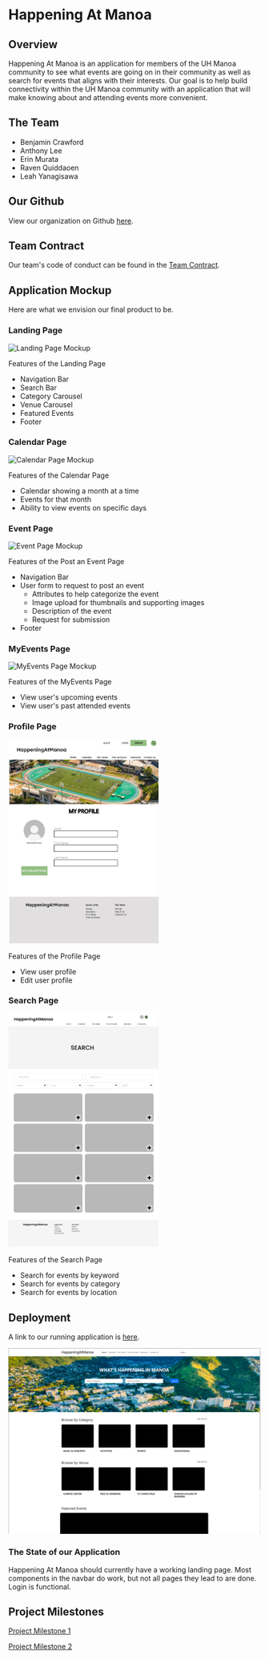 # Happening At Manoa

## Overview

Happening At Manoa is an application for members of the UH Manoa community to see what events are going on in their community as well as search for events that aligns with their interests. Our goal is to help build connectivity within the UH Manoa community with an application that will make knowing about and attending events more convenient.

## The Team

- Benjamin Crawford
- Anthony Lee
- Erin Murata
- Raven Quiddaoen
- Leah Yanagisawa

## Our Github

View our organization on Github [here](https://github.com/happeningatmanoa).

## Team Contract

Our team's code of conduct can be found in the [Team Contract](https://docs.google.com/document/d/1G973eUKhsXuxS8ETUO21Ykb6mgbJwUbbN-DVYe3XoCo/edit?usp=sharing).

## Application Mockup

Here are what we envision our final product to be.

### Landing Page

<img width="300" src="./assets/Mockup_LandingPage.png" alt="Landing Page Mockup">

Features of the Landing Page
- Navigation Bar
- Search Bar
- Category Carousel
- Venue Carousel
- Featured Events
- Footer

### Calendar Page

<img width="300" src="./assets/calendar-page.png" alt="Calendar Page Mockup">

Features of the Calendar Page
- Calendar showing a month at a time
- Events for that month
- Ability to view events on specific days

### Event Page

<img width="300" src="./assets/Mockup_EventPost.png" alt="Event Page Mockup">

Features of the Post an Event Page
- Navigation Bar
- User form to request to post an event
  - Attributes to help categorize the event
  - Image upload for thumbnails and supporting images
  - Description of the event
  - Request for submission
- Footer

### MyEvents Page

<img width="300" src="./assets/myevents-page.png" alt="MyEvents Page Mockup">

Features of the MyEvents Page
- View user's upcoming events
- View user's past attended events

### Profile Page

<img width="300" src="./assets/Mockup_MyProfile.png" alt="Profile Page Mockup">

Features of the Profile Page
- View user profile
- Edit user profile

### Search Page

<img width="300" src="./assets/searchpage.PNG" alt="Search Page Mockup">

Features of the Search Page
- Search for events by keyword
- Search for events by category
- Search for events by location

## Deployment

A link to our running application is [here](http://137.184.104.184/).

![App as of M1](./assets/M1-app-update.png)

### The State of our Application

Happening At Manoa should currently have a working landing page. Most components in the navbar do work, but not all pages they lead to are done. Login is functional.

## Project Milestones

[Project Milestone 1](https://github.com/orgs/happeningatmanoa/projects/4)

[Project Milestone 2](https://github.com/orgs/happeningatmanoa/projects/2)

